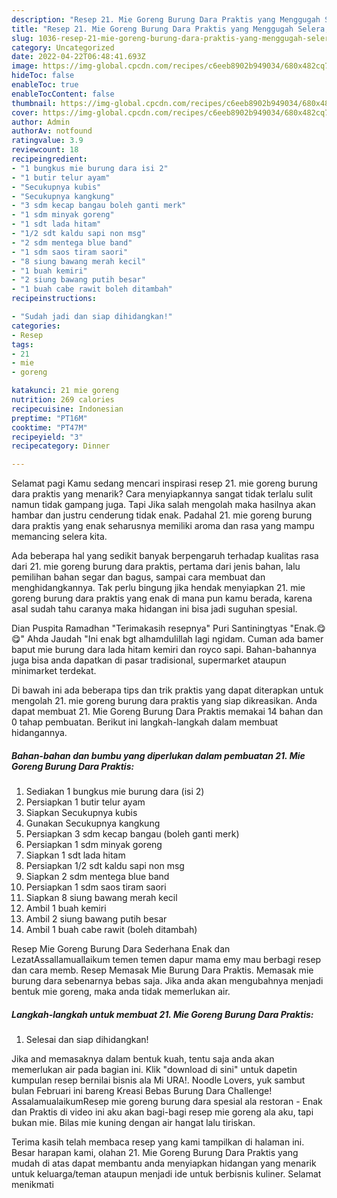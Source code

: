 ```yaml
---
description: "Resep 21. Mie Goreng Burung Dara Praktis yang Menggugah Selera, Buat Buka Puasa Lezat"
title: "Resep 21. Mie Goreng Burung Dara Praktis yang Menggugah Selera, Buat Buka Puasa Lezat"
slug: 1036-resep-21-mie-goreng-burung-dara-praktis-yang-menggugah-selera-buat-buka-puasa-lezat
category: Uncategorized
date: 2022-04-22T06:48:41.693Z
image: https://img-global.cpcdn.com/recipes/c6eeb8902b949034/680x482cq70/21-mie-goreng-burung-dara-praktis-foto-resep-utama.jpg
hideToc: false
enableToc: true
enableTocContent: false
thumbnail: https://img-global.cpcdn.com/recipes/c6eeb8902b949034/680x482cq70/21-mie-goreng-burung-dara-praktis-foto-resep-utama.jpg
cover: https://img-global.cpcdn.com/recipes/c6eeb8902b949034/680x482cq70/21-mie-goreng-burung-dara-praktis-foto-resep-utama.jpg
author: Admin
authorAv: notfound
ratingvalue: 3.9
reviewcount: 18
recipeingredient:
- "1 bungkus mie burung dara isi 2"
- "1 butir telur ayam"
- "Secukupnya kubis"
- "Secukupnya kangkung"
- "3 sdm kecap bangau boleh ganti merk"
- "1 sdm minyak goreng"
- "1 sdt lada hitam"
- "1/2 sdt kaldu sapi non msg"
- "2 sdm mentega blue band"
- "1 sdm saos tiram saori"
- "8 siung bawang merah kecil"
- "1 buah kemiri"
- "2 siung bawang putih besar"
- "1 buah cabe rawit boleh ditambah"
recipeinstructions:

- "Sudah jadi dan siap dihidangkan!"
categories:
- Resep
tags:
- 21
- mie
- goreng

katakunci: 21 mie goreng 
nutrition: 269 calories
recipecuisine: Indonesian
preptime: "PT16M"
cooktime: "PT47M"
recipeyield: "3"
recipecategory: Dinner

---
```



Selamat pagi Kamu sedang mencari inspirasi resep 21. mie goreng burung dara praktis yang menarik? Cara menyiapkannya sangat tidak terlalu sulit namun tidak gampang juga. Tapi Jika salah mengolah maka hasilnya akan hambar dan justru cenderung tidak enak. Padahal 21. mie goreng burung dara praktis yang enak seharusnya memiliki aroma dan rasa yang mampu memancing selera kita.


Ada beberapa hal yang sedikit banyak berpengaruh terhadap kualitas rasa dari 21. mie goreng burung dara praktis, pertama dari jenis bahan, lalu pemilihan bahan segar dan bagus, sampai cara membuat dan menghidangkannya. Tak perlu bingung jika hendak menyiapkan 21. mie goreng burung dara praktis yang enak di mana pun kamu berada, karena asal sudah tahu caranya maka hidangan ini bisa jadi suguhan spesial.

Dian Puspita Ramadhan &#34;Terimakasih resepnya&#34; Puri Santiningtyas &#34;Enak.😋😋&#34; Ahda Jaudah &#34;Ini enak bgt alhamdulillah lagi ngidam. Cuman ada bamer baput mie burung dara lada hitam kemiri dan royco sapi. Bahan-bahannya juga bisa anda dapatkan di pasar tradisional, supermarket ataupun minimarket terdekat.


Di bawah ini ada beberapa tips dan trik praktis yang dapat diterapkan untuk mengolah 21. mie goreng burung dara praktis yang siap dikreasikan. Anda dapat membuat 21. Mie Goreng Burung Dara Praktis memakai 14 bahan dan 0 tahap pembuatan. Berikut ini langkah-langkah dalam membuat hidangannya.

<!--inarticleads1-->

##### Bahan-bahan dan bumbu yang diperlukan dalam pembuatan 21. Mie Goreng Burung Dara Praktis:

1. Sediakan 1 bungkus mie burung dara (isi 2)
1. Persiapkan 1 butir telur ayam
1. Siapkan Secukupnya kubis
1. Gunakan Secukupnya kangkung
1. Persiapkan 3 sdm kecap bangau (boleh ganti merk)
1. Persiapkan 1 sdm minyak goreng
1. Siapkan 1 sdt lada hitam
1. Persiapkan 1/2 sdt kaldu sapi non msg
1. Siapkan 2 sdm mentega blue band
1. Persiapkan 1 sdm saos tiram saori
1. Siapkan 8 siung bawang merah kecil
1. Ambil 1 buah kemiri
1. Ambil 2 siung bawang putih besar
1. Ambil 1 buah cabe rawit (boleh ditambah)


Resep Mie Goreng Burung Dara Sederhana Enak dan LezatAssallamuallaikum temen temen dapur mama emy mau berbagi resep dan cara memb. Resep Memasak Mie Burung Dara Praktis. Memasak mie burung dara sebenarnya bebas saja. Jika anda akan mengubahnya menjadi bentuk mie goreng, maka anda tidak memerlukan air. 

<!--inarticleads2-->

##### Langkah-langkah untuk membuat 21. Mie Goreng Burung Dara Praktis:


1. Selesai dan siap dihidangkan!

Jika and memasaknya dalam bentuk kuah, tentu saja anda akan memerlukan air pada bagian ini. Klik &#34;download di sini&#34; untuk dapetin kumpulan resep bernilai bisnis ala Mi URA!. Noodle Lovers, yuk sambut bulan Februari ini bareng Kreasi Bebas Burung Dara Challenge! AssalamualaikumResep mie goreng burung dara spesial ala restoran - Enak dan Praktis di video ini aku akan bagi-bagi resep mie goreng ala aku, tapi bukan mie. Bilas mie kuning dengan air hangat lalu tiriskan. 

Terima kasih telah membaca resep yang kami tampilkan di halaman ini. Besar harapan kami, olahan 21. Mie Goreng Burung Dara Praktis yang mudah di atas dapat membantu anda menyiapkan hidangan yang menarik untuk keluarga/teman ataupun menjadi ide untuk berbisnis kuliner. Selamat menikmati
